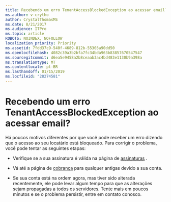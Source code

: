 ```yaml
---
title: Recebendo um erro TenantAccessBlockedException ao acessar email?
ms.author: v-crytho
author: CrystalThomasMS
ms.date: 8/21/2017
ms.audience: ITPro
ms.topic: article
ROBOTS: NOINDEX, NOFOLLOW
localization_priority: Priority
ms.assetid: 7fdd37c9-540f-4689-812b-55303a90dd50
ms.openlocfilehash: 4082c39a3b2bfa7fc34bda963b83857670547547
ms.sourcegitcommit: d6ea5e9458a2b8ceaab3ac4bd483e1130b9a398a
ms.translationtype: MT
ms.contentlocale: pt-BR
ms.lasthandoff: 01/15/2019
ms.locfileid: "28274581"
---
```

# <a name="getting-a-tenantaccessblockedexception-error-when-accessing-email"></a>Recebendo um erro TenantAccessBlockedException ao acessar email?

Há poucos motivos diferentes por que você pode receber um erro dizendo que o acesso ao seu locatário está bloqueado. Para corrigir o problema, você pode tentar as seguintes etapas:
  
- Verifique se a sua assinatura é válida na página de [assinaturas](https://support.office.com/article/https://portal.office.com/adminportal/home.aspx#/subscriptions) . 
    
- Vá até a página de [cobrança](https://support.office.com/article/https://portal.office.com/adminportal/home.aspx#/billoverview) para qualquer antigas devido a sua conta. 
    
- Se sua conta está na ordem agora, mas tiver sido alterada recentemente, ele pode levar algum tempo para que as alterações sejam propagadas a todos os servidores. Tente mais em poucos minutos e se o problema persistir, entre em contato conosco.
    

